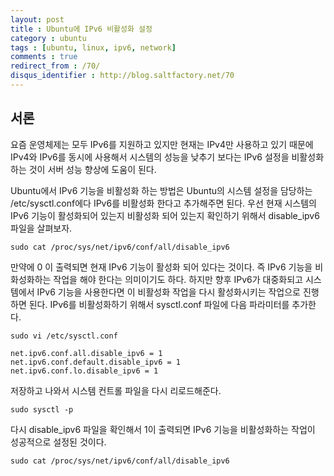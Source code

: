 ```yaml
---
layout: post
title : Ubuntu에 IPv6 비활성화 설정
category : ubuntu
tags : [ubuntu, linux, ipv6, network]
comments : true
redirect_from : /70/
disqus_identifier : http://blog.saltfactory.net/70
---
```


## 서론

요즘 운영체제는 모두 IPv6를 지원하고 있지만 현재는 IPv4만 사용하고 있기 때문에 IPv4와 IPv6를 동시에 사용해서 시스템의 성능을 낮추기 보다는 IPv6 설정을 비활성화하는 것이 서버 성능 향상에 도움이 된다.
<!--more-->

Ubuntu에서 IPv6 기능을 비활성화 하는 방법은 Ubuntu의 시스템 설정을 담당하는 /etc/sysctl.conf에다 IPv6를 비활성화 한다고 추가해주면 된다.
우선 현재 시스템의 IPv6 기능이 활성화되어 있는지 비활성화 되어 있는지 확인하기 위해서 disable_ipv6 파일을 살펴보자.

```
sudo cat /proc/sys/net/ipv6/conf/all/disable_ipv6
```

만약에 0 이 출력되면 현재 IPv6 기능이 활성화 되어 있다는 것이다. 즉 IPv6 기능을 비화성화하는 작업을 해야 한다는 의미이기도 하다. 하지만 향후 IPv6가 대중화되고 시스템에서 IPv6 기능을 사용한다면 이 비활성화 작업을 다시 활성화시키는 작업으로 진행하면 된다.
IPv6를 비활성화하기 위해서 sysctl.conf 파일에 다음 파라미터를 추가한다.

```
sudo vi /etc/sysctl.conf
```

```
net.ipv6.conf.all.disable_ipv6 = 1
net.ipv6.conf.default.disable_ipv6 = 1
net.ipv6.conf.lo.disable_ipv6 = 1
```

저장하고 나와서 시스템 컨트롤 파일을 다시 리로드해준다.

```
sudo sysctl -p
```

다시 disable_ipv6 파일을 확인해서 1이 출력되면 IPv6 기능을 비활성화하는 작업이 성공적으로 설정된 것이다.

```
sudo cat /proc/sys/net/ipv6/conf/all/disable_ipv6
```

